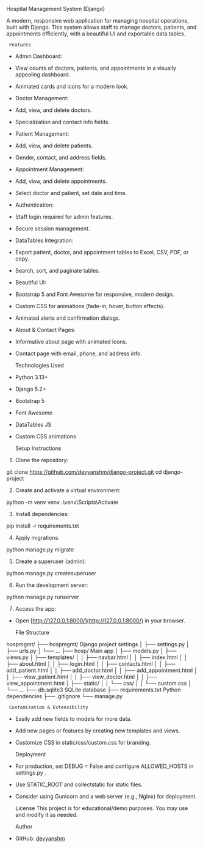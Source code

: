    Hospital Management System (Django)

A modern, responsive web application for managing hospital operations, built with Django. This system allows staff to manage doctors, patients, and appointments efficiently, with a beautiful UI and exportable data tables.

     Features

-   Admin Dashboard:  
  - View counts of doctors, patients, and appointments in a visually appealing dashboard.
  - Animated cards and icons for a modern look.
-   Doctor Management:  
  - Add, view, and delete doctors.
  - Specialization and contact info fields.
-   Patient Management:  
  - Add, view, and delete patients.
  - Gender, contact, and address fields.
-   Appointment Management:  
  - Add, view, and delete appointments.
  - Select doctor and patient, set date and time.
-   Authentication:  
  - Staff login required for admin features.
  - Secure session management.
-   DataTables Integration:  
  - Export patient, doctor, and appointment tables to Excel, CSV, PDF, or copy.
  - Search, sort, and paginate tables.
-   Beautiful UI:  
  - Bootstrap 5 and Font Awesome for responsive, modern design.
  - Custom CSS for animations (fade-in, hover, button effects).
  - Animated alerts and confirmation dialogs.
-   About & Contact Pages:  
  - Informative about page with animated icons.
  - Contact page with email, phone, and address info.

     Technologies Used

- Python 3.13+
- Django 5.2+
- Bootstrap 5
- Font Awesome
- DataTables JS
- Custom CSS animations

     Setup Instructions

1.   Clone the repository:  
         
   git clone https://github.com/devyanshm/django-project.git
   cd django-project
         
2.   Create and activate a virtual environment:  
         
   python -m venv venv
   .\venv\Scripts\Activate
         
3.   Install dependencies:  
         
   pip install -r requirements.txt
         
4.   Apply migrations:  
         
   python manage.py migrate
         
5.   Create a superuser (admin):  
         
   python manage.py createsuperuser
         
6.   Run the development server:  
         
   python manage.py runserver
         
7.   Access the app:  
   - Open [http://127.0.0.1:8000/](http://127.0.0.1:8000/) in your browser.

     File Structure

        
hospmgmt/
├── hospmgmt/              Django project settings
│   ├── settings.py
│   ├── urls.py
│   └── ...
├── hosp/                  Main app
│   ├── models.py
│   ├── views.py
│   ├── templates/
│   │   ├── navbar.html
│   │   ├── index.html
│   │   ├── about.html
│   │   ├── login.html
│   │   ├── contacts.html
│   │   ├── add_patient.html
│   │   ├── add_doctor.html
│   │   ├── add_appointment.html
│   │   ├── view_patient.html
│   │   ├── view_doctor.html
│   │   ├── view_appointment.html
│   ├── static/
│   │   └── css/
│   │       └── custom.css
│   └── ...
├── db.sqlite3             SQLite database
├── requirements.txt       Python dependencies
├── .gitignore
└── manage.py
      

     Customization & Extensibility
- Easily add new fields to models for more data.
- Add new pages or features by creating new templates and views.
- Customize CSS in   static/css/custom.css   for branding.

     Deployment
- For production, set   DEBUG = False   and configure   ALLOWED_HOSTS   in   settings.py  .
- Use   STATIC_ROOT   and   collectstatic   for static files.
- Consider using Gunicorn and a web server (e.g., Nginx) for deployment.

     License
This project is for educational/demo purposes. You may use and modify it as needed.

     Author
- GitHub: [devyanshm](https://github.com/devyanshm)


